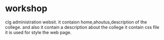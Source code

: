 # workshop
clg administration websit.
it contaion home,ahoutus,description of the college.
and also it contain a description about the college
it contain css file it is used for style the web page. 

